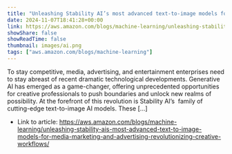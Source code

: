 ```yaml
---
title: "Unleashing Stability AI’s most advanced text-to-image models for media, marketing and advertising: Revolutionizing creative workflows"
date: 2024-11-07T18:41:28+00:00
link: https://aws.amazon.com/blogs/machine-learning/unleashing-stability-ais-most-advanced-text-to-image-models-for-media-marketing-and-advertising-revolutionizing-creative-workflows/
showShare: false
showReadTime: false
thumbnail: images/ai.png
tags: ["aws.amazon.com/blogs/machine-learning"]
---
```

To stay competitive, media, advertising, and entertainment enterprises need to stay abreast of recent dramatic technological developments. Generative AI has emerged as a game-changer, offering unprecedented opportunities for creative professionals to push boundaries and unlock new realms of possibility. At the forefront of this revolution is Stability AI’s  family of cutting-edge text-to-image AI models. These […]

- Link to article: https://aws.amazon.com/blogs/machine-learning/unleashing-stability-ais-most-advanced-text-to-image-models-for-media-marketing-and-advertising-revolutionizing-creative-workflows/